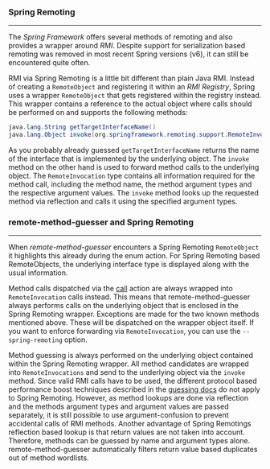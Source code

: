 ### Spring Remoting

----

The *Spring Framework* offers several methods of remoting and also provides a wrapper
around *RMI*. Despite support for serialization based remoting was removed in most recent 
Spring versions (v6), it can still be encountered quite often.

RMI via Spring Remoting is a little bit different than plain Java RMI. Instead of creating
a `RemoteObject` and registering it within an *RMI Registry*, Spring uses a wrapper `RemoteObject`
that gets registered within the registry instead. This wrapper contains a reference to the actual
object where calls should be performed on and supports the following methods:

```java
java.lang.String getTargetInterfaceName()
java.lang.Object invoke(org.springframework.remoting.support.RemoteInvocation invo)
```

As you probably already guessed `getTargetInterfaceName` returns the name of the interface that
is implemented by the underlying object. The `invoke` method on the other hand is used to forward
method calls to the underlying object. The `RemoteInvocation` type contains all information required
for the method call, including the method name, the method argument types and the respective
argument values. The `invoke` method looks up the requested method via reflection and calls it
using the specified argument types.


### remote-method-guesser and Spring Remoting

----

When *remote-method-guesser* encounters a Spring Remoting `RemoteObject` it highlights this already
during the enum action. For Spring Remoting based RemoteObjects, the underlying interface type is
displayed along with the usual information.

Method calls dispatched via the [call](https://github.com/qtc-de/remote-method-guesser#call) action
are always wrapped into `RemoteInvocation` calls instead. This means that remote-method-guesser always
performs calls on the underlying object that is enclosed in the Spring Remoting wrapper. Exceptions
are made for the two known methods mentioned above. These will be dispatched on the wrapper object
itself. If you want to enforce forwarding via `RemoteInvocation`, you can use the `--spring-remoting`
option.

Method guessing is always performed on the underlying object contained within the Spring Remoting
wrapper. All method candidates are wrapped into `RemoteInvocations` and send to the underlying object
via the `invoke` method. Since valid RMI calls have to be used, the different protocol based performance
boost techniques described in the [guessing docs](https://github.com/qtc-de/remote-method-guesser/blob/master/docs/rmg/method-guessing.md)
do not apply to Spring Remoting. However, as method lookups are done via reflection and the methods
argument types and argument values are passed separately, it is still possible to use argument-confusion
to prevent accidental calls of RMI methods. Another advantage of Spring Remotings reflection based lookup
is that return values are not taken into account. Therefore, methods can be guessed by name and argument
types alone. remote-method-guesser automatically filters return value based duplicates out of method
wordlists.
